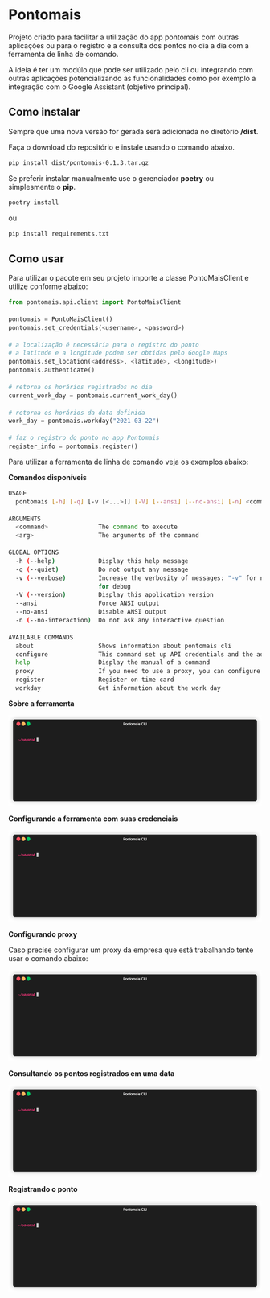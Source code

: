 # Pontomais

Projeto criado para facilitar a utilização do app pontomais com outras aplicações ou para o registro e a consulta dos pontos no dia a dia com a ferramenta de linha de comando.

A ideia é ter um modúlo que pode ser utilizado pelo cli ou integrando com outras aplicações potencializando as funcionalidades como por exemplo a integração com o Google Assistant (objetivo principal). 

## Como instalar

Sempre que uma nova versão for gerada será adicionada no diretório **/dist**.

Faça o download do repositório e instale usando o comando abaixo.

```bash
pip install dist/pontomais-0.1.3.tar.gz
```

Se preferir instalar manualmente use o gerenciador **poetry** ou simplesmente o **pip**.

```bash
poetry install
```
ou
```bash
pip install requirements.txt
```

## Como usar

Para utilizar o pacote em seu projeto importe a classe PontoMaisClient e utilize conforme abaixo:

```python
from pontomais.api.client import PontoMaisClient

pontomais = PontoMaisClient()
pontomais.set_credentials(<username>, <password>)

# a localização é necessária para o registro do ponto
# a latitude e a longitude podem ser obtidas pelo Google Maps
pontomais.set_location(<address>, <latitude>, <longitude>)
pontomais.authenticate()

# retorna os horários registrados no dia
current_work_day = pontomais.current_work_day()

# retorna os horários da data definida
work_day = pontomais.workday("2021-03-22")

# faz o registro do ponto no app Pontomais
register_info = pontomais.register()
```

Para utilizar a ferramenta de linha de comando veja os exemplos abaixo:

**Comandos disponíveis**

```bash
USAGE
  pontomais [-h] [-q] [-v [<...>]] [-V] [--ansi] [--no-ansi] [-n] <command> [<arg1>] ... [<argN>]

ARGUMENTS
  <command>              The command to execute
  <arg>                  The arguments of the command

GLOBAL OPTIONS
  -h (--help)            Display this help message
  -q (--quiet)           Do not output any message
  -v (--verbose)         Increase the verbosity of messages: "-v" for normal output, "-vv" for more verbose output and "-vvv"
                         for debug
  -V (--version)         Display this application version
  --ansi                 Force ANSI output
  --no-ansi              Disable ANSI output
  -n (--no-interaction)  Do not ask any interactive question

AVAILABLE COMMANDS
  about                  Shows information about pontomais cli
  configure              This command set up API credentials and the address used in the pontomais
  help                   Display the manual of a command
  proxy                  If you need to use a proxy, you can configure using this command
  register               Register on time card
  workday                Get information about the work day
```

**Sobre a ferramenta**

![](images/about.gif)

**Configurando a ferramenta com suas credenciais**

![](images/configure.gif)

**Configurando proxy**

Caso precise configurar um proxy da empresa que está trabalhando tente usar o comando abaixo:

![](images/proxy.gif)

**Consultando os pontos registrados em uma data**

![](images/workday.gif)

**Registrando o ponto**

![](images/register.gif)